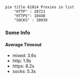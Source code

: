 
```mermaid
pie title 61814 Proxies in list
    "HTTP" : 28721
    "HTTPS": 10448
    "SOCKS" : 30939
```

### Some Info
#### Average Timeout

- mixed: 3.6s
- http: 1.9s
- https: 8.2s
- socks: 5.3s